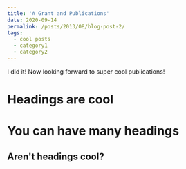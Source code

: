 ```yaml
---
title: 'A Grant and Publications'
date: 2020-09-14
permalink: /posts/2013/08/blog-post-2/
tags:
  - cool posts
  - category1
  - category2
---
```


I did it! Now looking forward to super cool publications!

Headings are cool
======

You can have many headings
======

Aren't headings cool?
------

